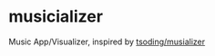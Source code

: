 # musicializer
Music App/Visualizer, inspired by [tsoding/musializer](https://github.com/tsoding/musializer/tree/master)
